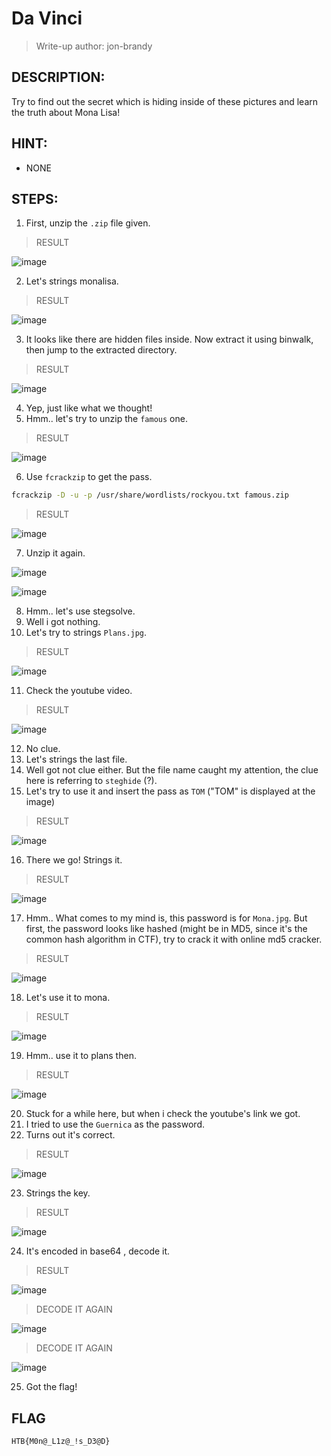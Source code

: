 # Da Vinci
> Write-up author: jon-brandy
## DESCRIPTION:
Try to find out the secret which is hiding inside of these pictures and learn the truth about Mona Lisa!
## HINT:
- NONE
## STEPS:
1. First, unzip the `.zip` file given.

> RESULT

![image](https://user-images.githubusercontent.com/70703371/210077219-fc23a929-ce9e-4515-a783-65182b34fa37.png)


2. Let's strings monalisa.

> RESULT

![image](https://user-images.githubusercontent.com/70703371/210077274-0a65b0cb-eb33-4b29-b536-654e5f56e7e1.png)


3. It looks like there are hidden files inside. Now extract it using binwalk, then jump to the extracted directory.

> RESULT

![image](https://user-images.githubusercontent.com/70703371/210077423-dd7484c0-15e8-4fc9-a59d-bd7687c475bc.png)


4. Yep, just like what we thought!
5. Hmm.. let's try to unzip the `famous` one.

> RESULT

![image](https://user-images.githubusercontent.com/70703371/210077514-655246a8-441c-4c51-9ddd-9978ff4f3b0d.png)


6. Use `fcrackzip` to get the pass.

```sh
fcrackzip -D -u -p /usr/share/wordlists/rockyou.txt famous.zip
```

> RESULT

![image](https://user-images.githubusercontent.com/70703371/210077594-0c2567f6-0afa-4ead-8f21-63290f3d4160.png)


7. Unzip it again.

![image](https://user-images.githubusercontent.com/70703371/210077669-3cb97800-6c66-474d-8a0e-04bc7ccb1360.png)


![image](https://user-images.githubusercontent.com/70703371/210077710-43accee0-98c0-4996-a29d-2e03b5dc5233.png)


8. Hmm.. let's use stegsolve.
9. Well i got nothing.
10. Let's try to strings `Plans.jpg`.

> RESULT

![image](https://user-images.githubusercontent.com/70703371/210078206-b8ef1afc-346c-4c1a-afad-3b590f416382.png)


11. Check the youtube video.

> RESULT

![image](https://user-images.githubusercontent.com/70703371/210078287-f7fbd5b5-4020-42eb-aec4-a3c8b29fb271.png)


12. No clue.
13. Let's strings the last file.
14. Well got not clue either. But the file name caught my attention, the clue here is referring to `steghide` (?).
15. Let's try to use it and insert the pass as `TOM` ("TOM" is displayed at the image)

> RESULT

![image](https://user-images.githubusercontent.com/70703371/210078864-d4441fed-af7e-49bc-bcab-8516d95f6f70.png)


16. There we go! Strings it.

> RESULT

![image](https://user-images.githubusercontent.com/70703371/210078930-018e72e1-a29a-4fc3-9ebe-ee7e44559563.png)


17. Hmm.. What comes to my mind is, this password is for `Mona.jpg`. But first, the password looks like hashed (might be in MD5, since it's the common hash algorithm in CTF), try to crack it with online md5 cracker.

> RESULT

![image](https://user-images.githubusercontent.com/70703371/210079725-b0babbea-8f42-445b-ab42-41665f2738f2.png)


18. Let's use it to mona.

> RESULT

![image](https://user-images.githubusercontent.com/70703371/210079842-1c114675-f653-4eff-95ed-a96f7ff0c374.png)


19. Hmm.. use it to plans then.

> RESULT

![image](https://user-images.githubusercontent.com/70703371/210079924-73f1df62-c5ef-434b-8a20-ff823512ea01.png)


20. Stuck for a while here, but when i check the youtube's link we got.
21. I tried to use the `Guernica` as the password.
22. Turns out it's correct.

> RESULT

![image](https://user-images.githubusercontent.com/70703371/210080626-e55004ed-d6d0-42e1-92bb-5e568b8c23b2.png)


23. Strings the key.

> RESULT

![image](https://user-images.githubusercontent.com/70703371/210080656-b1bdf603-0f80-455a-b086-04f0af73d967.png)


24. It's encoded in base64 , decode it.

> RESULT

![image](https://user-images.githubusercontent.com/70703371/210080781-80491ff1-5821-4eaf-a780-7e2c5b2e5066.png)

> DECODE IT AGAIN

![image](https://user-images.githubusercontent.com/70703371/210080845-c2c2f8b4-18ab-4bf3-9857-0907a2cebb94.png)


> DECODE IT AGAIN

![image](https://user-images.githubusercontent.com/70703371/210080899-4ffd4241-25f6-49a2-85aa-f1f8174a4639.png)


25. Got the flag!

## FLAG

```
HTB{M0n@_L1z@_!s_D3@D}
```
